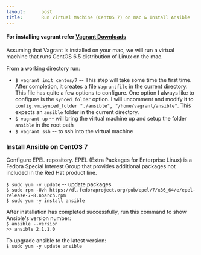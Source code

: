 ```yaml
---
layout:      post
title:       Run Virtual Machine (CentOS 7) on mac & Install Ansible
---
```

#### For installing vagrant refer [Vagrant Downloads](https://www.vagrantup.com/downloads.html)

Assuming that Vagrant is installed on your mac, we will run a virtual machine that runs CentOS 6.5 distribution of Linux on the mac.

From a working directory run:

* `$ vagrant init centos/7` -- This step will take some time the first time. After completion, it creates a file `Vagrantfile` in the current directory. This file has quite a few options to configure. One option I always like to configure is the `synced_folder` option.
I will uncomment and modify it to <br> `config.vm.synced_folder "./ansible", "/home/vagrant/ansible"`. This expects an `ansible` folder in the current directory.
* `$ vagrant up` -- will bring the virtual machine up and setup the folder `ansible` in the root path
* `$ vagrant ssh` -- to ssh into the virtual machine

### Install Ansible on CentOS 7

Configure EPEL repository. EPEL (Extra Packages for Enterprise Linux) is a Fedora Special Interest Group that provides additional packages not included in the Red Hat product line.

`$ sudo yum -y update`  -- update packages
<br />`$ sudo rpm -Uvh https://dl.fedoraproject.org/pub/epel/7/x86_64/e/epel-release-7-8.noarch.rpm`
<br />`$ sudo yum -y install ansible`

After installation has completed successfully, run this command to show Ansible's version number:
<br />`$ ansible --version`
<br />`>> ansible 2.1.1.0`

To upgrade ansible to the latest version:
<br />`$ sudo yum -y update ansible`
